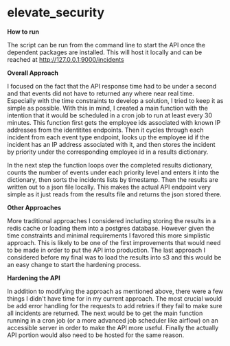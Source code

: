 # elevate_security

**How to run**

The script can be run from the command line to start the API once the dependent packages are installed. This will host it locally and can be reached at http://127.0.0.1:9000/incidents

**Overall Approach**

I focused on the fact that the API response time had to be under a second and that events did not have to returned any where near real time. Especially with the time constraints to develop a solution, I tried to keep it as simple as possible. With this in mind, I created a main function with the intention that it would be scheduled in a cron job to run at least every 30 minutes. This function first gets the employee ids associated with known IP addresses from the identitites endpoints. Then it cycles through each incident from each event type endpoint, looks up the employee id if the incident has an IP address associated with it, and then stores the incident by priority under the corresponding employee id in a results dictionary.

In the next step the function loops over the completed results dictionary, counts the number of events under each priority level and enters it into the dictionary, then sorts the incidents lists by timestamp. Then the results are written out to a json file locally. This makes the actual API endpoint very simple as it just reads from the results file and returns the json stored there.

**Other Approaches**

More traditional approaches I considered including storing the results in a redis cache or loading them into a postgres database. However given the time constraints and minimal requirements I favored this more simplistic approach. This is likely to be one of the first improvements that would need to be made in order to put the API into production. The last approach I considered before my final was to load the results into s3 and this would be an easy change to start the hardening process.

**Hardening the API**

In addition to modifying the approach as mentioned above, there were a few things I didn't have time for in my current approach. The most crucial would be add error handling for the requests to add retries if they fail to make sure all incidents are returned. The next would be to get the main function running in a cron job (or a more advanced job scheduler like airflow) on an accessible server in order to make the API more useful. Finally the actually API portion would also need to be hosted for the same reason.
